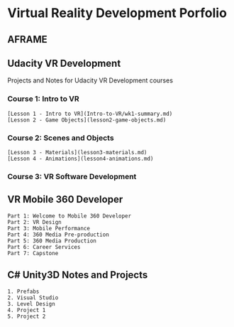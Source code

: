 # Virtual Reality Development Porfolio  

## AFRAME  
## Udacity VR Development  
Projects and Notes for Udacity VR Development courses    
### Course 1: Intro to VR  
	[Lesson 1 - Intro to VR](Intro-to-VR/wk1-summary.md)    
	[Lesson 2 - Game Objects](lesson2-game-objects.md)  
### Course 2: Scenes and Objects 
	[Lesson 3 - Materials](lesson3-materials.md)  
	[Lesson 4 - Animations](lesson4-animations.md)  
### Course 3: VR Software Development  
## VR Mobile 360 Developer    
	Part 1: Welcome to Mobile 360 Developer  
	Part 2: VR Design  
	Part 3: Mobile Performance  
	Part 4: 360 Media Pre-production  
	Part 5: 360 Media Production  
	Part 6: Career Services    
	Part 7: Capstone  

## C# Unity3D Notes and Projects  
	1. Prefabs  
	2. Visual Studio  
	3. Level Design  
	4. Project 1  
	5. Project 2  
	


